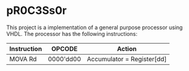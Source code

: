 # pR0C3Ss0r

This project is a implementation of a general purpose processor using VHDL. The processor has the following instructions:

|Instruction|OPCODE|Action|
|-----------|------|------|
|MOVA Rd    |0000'dd00|Accumulator = Register[dd]|
